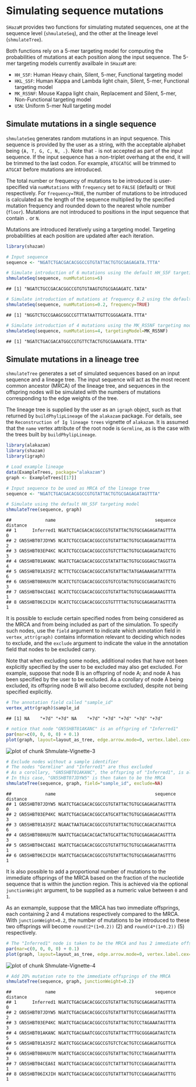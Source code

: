 # Simulating sequence mutations

`SHazaM` provides two functions for simulating mutated sequences, one at the sequence
level (`shmulateSeq`), and the other at the lineage level (`shmulateTree`). 

Both functions rely on a 5-mer targeting model for computing the probabilities of mutations at each position along the input sequence. The 5-mer targeting models currently availbale in `SHazaM` are:

* `HH_S5F`: Human Heavy chain, Silent, 5-mer, Functional targeting model
* `HKL_S5F`: Human Kappa and Lambda light chain, Silent, 5-mer, Functional targeting model
* `MK_RS5NF`: Mouse Kappa light chain, Replacement and Silent, 5-mer, Non-Functional targeting model
* `U5N`: Uniform 5-mer Null targeting model

## Simulate mutations in a single sequence

`shmulateSeq` generates random mutations in an input sequence. This sequence is provided by the user as a string, with the acceptable alphabet being `{A, T, G, C, N, .}`. Note that `-` is not accepted as part of the input sequence. If the input sequence has a non-triplet overhang at the end, it will be trimmed to the last codon. For example, `ATGCATGC` will be trimmed to `ATGCAT` before mutations are introduced.

The total number or frequency of mutations to be introduced is user-specified via `numMutations` with `frequency` set to `FALSE` (default) or `TRUE` respectively. For `frequency=TRUE`, the number of mutations to be introduced is calculated as the length of the sequence multiplied by the specified mutation frequency and rounded down to the nearest whole number (`floor`). Mutations are not introduced to positions in the input sequence that contain `.` or `N`. 

Mutations are introduced iteratively using a targeting model. Targeting probabilities at each position are updated after each iteration. 


```r
library(shazam)

# Input sequence
sequence <- "NGATCTGACGACACGGCCGTGTATTACTGTGCGAGAGATA.TTTA"

# Simulate introduction of 6 mutations using the default HH_S5F targeting model
shmulateSeq(sequence, numMutations=6)
```

```
## [1] "NGATCTGCCGACACGGCCGTGTGTAAGTGTGCGAGAGATC.TATA"
```

```r
# Simulate introduction of mutations at frequency 0.2 using the default HH_S5F targeting model
shmulateSeq(sequence, numMutations=0.2, frequency=TRUE)
```

```
## [1] "NGGTCTGCCGAAGCGGCCGTTTATAATTGTTCGGGAGATA.TTTA"
```

```r
# Simulate introduction of 4 mutations using the MK_RS5NF targeting model
shmulateSeq(sequence, numMutations=4, targetingModel=MK_RS5NF)
```

```
## [1] "NGATCTGACGACATGGCCGTGTTCTACTGTGCGAAAGATA.TTTA"
```

## Simulate mutations in a lineage tree

`shmulateTree` generates a set of simulated sequences based on an input sequence and a lineage tree. The input sequence will act as the most recent common ancestor (MRCA) of the lineage tree, and sequences in the offspring nodes will be simulated with the numbers of mutations corresponding to the edge weights of the tree.

The lineage tree is supplied by the user as an `igraph` object, such as that returned by `buildPhylipLineage` of the `alakazam` package. For details, see the `Reconstruction of Ig lineage trees` vignette of `alakazam`. It is assumed that the `name` vertex attribute of the root node is `Germline`, as is the case with the trees built by `buildPhylipLineage`. 


```r
library(alakazam)
library(shazam)
library(igraph)

# Load example lineage
data(ExampleTrees, package="alakazam")
graph <- ExampleTrees[[17]]

# Input sequence to be used as MRCA of the lineage tree
sequence <- "NGATCTGACGACACGGCCGTGTATTACTGTGCGAGAGATAGTTTA"

# Simulate using the default HH_S5F targeting model
shmulateTree(sequence, graph)
```

```
##             name                                      sequence distance
## 1      Inferred1 NGATCTGACGACACGGCCGTGTATTACTGTGCGAGAGATAGTTTA        0
## 2 GN5SHBT07JDYW5 NCATCTGCCGACACGGCCGTGTATTACTGTGCGAGAGATAGTTTA        2
## 3 GN5SHBT03EP4KC NCATCTGCCGACACGGCCGTGTCTTACTGTGCGAGAGATAGTCTG        3
## 4 GN5SHBT01AKANC NGATCTGACGACACGGCCGTATATTACTGTGCGGGAGCTAGGTTA        4
## 5 GN5SHBT01A3SFZ NCTTCTGCCGACACGGCCATGTATTACTATGAGAAAGATATTTTA        6
## 6 GN5SHBT08HUU7M NCATCTGTCGACACGGCCGTGTCGTACTGTGCGCGAGATAGTCTG        3
## 7 GN5SHBT04CEA6I NCATCTGCCGACACGGCCGTGTATTACTGTGCGAGAGAAAGTTTA        1
## 8 GN5SHBT06IXJIH NCATCTGCCGACACGGCCGTGTTTTACTGTGCGAGAGATAGTTTA        1
```

It is possible to exclude certain specified nodes from being considered as the MRCA and from being included as part of the simulation. To specify such nodes, use the `field` argument to indicate which annotation field in `vertex_attr(graph)` contains information relevant to deciding which nodes to exclude, and the `exclude` argument to indicate the value in the annotation field that nodes to be excluded carry. 

Note that when excluding some nodes, additional nodes that have not been explicitly specified by the user to be excluded may also get excluded. For example, suppose that node B is an offspring of node A; and node A has been specified by the user to be excluded. As a corollary of node A being excluded, its offspring node B will also become excluded, despite not being specified explicitly.


```r
# The annotation field called "sample_id"
vertex_attr(graph)$sample_id
```

```
## [1] NA    "+7d" "+7d" NA    "+7d" "+7d" "+7d" "+7d" "+7d"
```

```r
# notice that node "GN5SHBT01AKANC" is an offspring of "Inferred1"
par(mar=c(0, 0, 0, 0) + 0.1)
plot(graph, layout=layout_as_tree, edge.arrow.mode=0, vertex.label.cex=0.75)
```

![plot of chunk Shmulate-Vignette-3](figure/Shmulate-Vignette-3-1.png)

```r
# Exclude nodes without a sample identifier
# The nodes "Germline" and "Inferred1" are thus excluded
# As a corollary, "GN5SHBT01AKANC", the offspring of "Inferred1", is also excluded
# In this case, "GN5SHBT07JDYW5" is then taken to be the MRCA
shmulateTree(sequence, graph, field="sample_id", exclude=NA)
```

```
##             name                                      sequence distance
## 1 GN5SHBT07JDYW5 NGATCTGACGACACGGCCGTGTATTACTGTGCGAGAGATAGTTTA        0
## 2 GN5SHBT03EP4KC NGATCTGACGACACGGCCATGCATTACTGTGCGAGAGACAGTTTA        3
## 3 GN5SHBT01A3SFZ NGAACTAATGACACGGCCGTGTATTACTGTGCCAGACATAGTTCA        6
## 4 GN5SHBT08HUU7M NAATCTGACGACACGACTATGCATTACTGTGCGAGAGACAGTTTA        3
## 5 GN5SHBT04CEA6I NGATCTGACGACACGGCCGTGTATTGCTGTGCGAGAGATAGTTTA        1
## 6 GN5SHBT06IXJIH NGATCTGACGACACGGCCGTGTATTACTGTGCGAGAGATAGTTTG        1
```

It is also possible to add a proportional number of mutations to the immediate offsprings of the MRCA based on the fraction of the nucleotide sequence that is within the junction region. This is achieved via the optional `junctionWeight` argument, to be supplied as a numeric value between `0` and `1`. 

As an exmample, suppose that the MRCA has two immediate offsprings, each containing 2 and 4 mutations respectively compared to the MRCA. With `junctionWeight=0.2`, the number of mutations to be introduced to these two offsprings will become `round(2*(1+0.2))` (2) and `round(4*(1+0.2))` (5) respectively.


```r
# The "Inferred1" node is taken to be the MRCA and has 2 immediate offsprings
par(mar=c(0, 0, 0, 0) + 0.1)
plot(graph, layout=layout_as_tree, edge.arrow.mode=0, vertex.label.cex=0.75)
```

![plot of chunk Shmulate-Vignette-4](figure/Shmulate-Vignette-4-1.png)

```r
# Add 20% mutation rate to the immediate offsprings of the MRCA
shmulateTree(sequence, graph, junctionWeight=0.2)
```

```
##             name                                      sequence distance
## 1      Inferred1 NGATCTGACGACACGGCCGTGTATTACTGTGCGAGAGATAGTTTA        0
## 2 GN5SHBT07JDYW5 NGATCTGACGACACGGCCGTGTATTATTGTCCGAGAGATAGTTTA        2
## 3 GN5SHBT03EP4KC NGATCTGACGACACGGCCGTGTATTACTGTCCTAGAAATAGTTTA        3
## 4 GN5SHBT01AKANC NGATCTGACGAATCGGCCGTGTATTACTTTGCGGGAGATAGTCTA        5
## 5 GN5SHBT01A3SFZ NGATCTGGCGACACGGCCGTGTCTCACTGTCCGAGAGATGGTTCA        6
## 6 GN5SHBT08HUU7M NGATCTGACGCCACGGCCGTGTATTACTGTCCTAGAGATAATTTA        3
## 7 GN5SHBT04CEA6I NGATCTGACGACACGGCCGTCTATTATTGTCCGAGAGATAGTTTA        1
## 8 GN5SHBT06IXJIH NGATCTGACGACACGGCCGTGTATTATTGTCCGAGAGATAGTTTG        1
```
